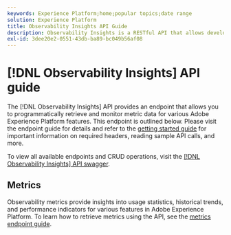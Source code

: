 ```yaml
---
keywords: Experience Platform;home;popular topics;date range
solution: Experience Platform
title: Observability Insights API Guide
description: Observability Insights is a RESTful API that allows developers to expose key observability metrics in Adobe Experience Platform. These metrics provide insights into Experience Platform usage statistics, health-checks for Experience Platform services, historical trends, and performance indicators for various Experience Platform functionalities.
exl-id: 3dee20e2-0551-43db-ba89-bc049b56af08
---
```

# [!DNL Observability Insights] API guide

The [!DNL Observability Insights] API provides an endpoint that allows you to programmatically retrieve and monitor metric data for various Adobe Experience Platform features. This endpoint is outlined below. Please visit the endpoint guide for details and refer to the [getting started guide](./getting-started.md) for important information on required headers, reading sample API calls, and more.

To view all available endpoints and CRUD operations, visit the [[!DNL Observability Insights] API swagger](https://www.adobe.io/experience-platform-apis/references/observability-insights/).

## Metrics

Observability metrics provide insights into usage statistics, historical trends, and performance indicators for various features in Adobe Experience Platform. To learn how to retrieve metrics using the API, see the [metrics endpoint guide](./metrics.md).
